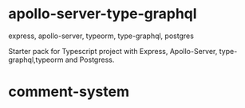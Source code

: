 # apollo-server-type-graphql
express, apollo-server, typeorm, type-graphql, postgres

Starter pack for Typescript project with Express, Apollo-Server, type-graphql,typeorm and Postgress.
# comment-system
